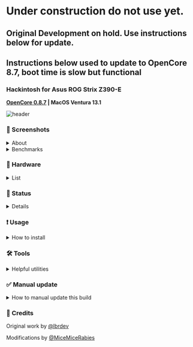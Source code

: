 # Under construction do not use yet.

## Original Development on hold. Use instructions below for update.

## Instructions below used to update to OpenCore 8.7, boot time is slow but functional

### Hackintosh for Asus ROG Strix Z390-E

__[OpenCore 0.8.7](https://github.com/acidanthera/OpenCorePkg) | MacOS Ventura 13.1__

![header](https://user-images.githubusercontent.com/247399/211576099-9b3e9689-fdd7-4fb5-a846-27e58effb6f8.jpg)

### 📸 Screenshots
<details>
<summary>About</summary>

<img width="290" alt="Screenshot 2023-01-10 at 15 00 04" src="https://user-images.githubusercontent.com/247399/211572662-1363b4e0-71ad-41c5-bdab-cd7da910ed33.png">)

</details>
<details>
<summary>Benchmarks</summary>

![Disk](_resources/disk.png)

![Cinebench](_resources/cinebench.png)

![Geekbench](_resources/geekbench.png)

</details>

### 📃 Hardware
<details>
<summary>List</summary>

* Motherboard: ASUS ROG STRIX Z390-E Gaming ATX (s-1151)
* CPU: Intel Core i5-9600K 3.7GHz/9MB (s-1151)
* GPU: Radeon RX 580 8GB DDR5 Sapphire Pulse
* RAM: Crucial Ballistic Sport LT Red  3200MHz (16x2)
* Memory: Samsung 970 EVO Plus 500GB
* WIFI/Bluetooth: [Fenvi T919](https://www.aliexpress.com/item/32778371977.html)
* Power: 650W Corsair RM650X
* CPU Cooler: Be Quite Dark Rock Pro 4
* Case: DeepCool Matrexx 55
* Monitor: LG UltraFine 27UL650-W 27’’
* Mouse: Logitech MXMaster 2S
* Keyboard: Varmilo VA108MAC
* Kingston SKC400S37 128Gb
* WD Caviar Blue WD10EZEX 1 Tb

</details>

### 🔄 Status
<details>
<summary>Details</summary>

* Bluetooth & Wi-Fi (via [Fenvi T919](https://www.aliexpress.com/item/32778371977.html))
* [M.2 slots](_resources/m2_info.png)
* Onboard Bluetooth. Try this [kext](https://github.com/zxystd/IntelBluetoothFirmware).
* [USB table](_usb_map/usb_table.md)

</details>



### ❗️ Usage
<details>
<summary>How to install</summary>

1. Fill the [SMBIOS](https://dortania.github.io/OpenCore-Install-Guide/config.plist/coffee-lake.html#platforminfo) section
2. Update BIOS to the latest version

<details>
<summary>3. Check BIOS settings</summary>

|Option|Flag state |
| - | - |
|Fast Boot | - |
|Secure Boot | - |
|VT-d | - |
|CSM | - |
|CFG-Lock | - |
|Serial Port | - |
|WiFi & Bluetooth | - |
|Above 4G | + |
|XHCI Hand-off | + |
|OS Type | windows |
|XMP II profile (optional)| + |

</details>

</details>

### 🛠 Tools
<details>
<summary>Helpful utilities</summary>

* [MountEFI](https://github.com/corpnewt/MountEFI) - Helps to mount /EFI folder
* [ProperTree](https://github.com/corpnewt/MountEFI) - A way to open config.plist
* [USBMap](https://github.com/corpnewt/USBMap) - Tool to make a usb map
* [GenSMBIOS](https://github.com/corpnewt/GenSMBIOS) - Apple seral generator
* [Lilu-and-Friends](https://github.com/corpnewt/Lilu-and-Friends) - To update kexts
* [OCConfigCompare](https://github.com/corpnewt/OCConfigCompare) - To update OC

</details> 

### ✅ Manual update
<details>
<summary>How to manual update this build</summary>

1. Update kexts  
You can compile them with [Lilu-and-Friends](https://github.com/corpnewt/Lilu-and-Friends).  
Or download the pre-compiled ones from [kexts.goldfish64.com](kexts.goldfish64.com).

2. Update following `*.efi` files  
* `EFI/BOOT/BOOTx64.efi`
* `EFI/OC/OpenCore.efi`
* `EFI/OC/Drivers/OpenRuntime.efi`
* `EFI/OC/Drivers/OpenCanopy.efi`
* `EFI/OC/Tools/OpenShell.efi`
* Remove `EFI/OC/Resources` and replace with [this](https://github.com/acidanthera/OcBinaryData/tree/master/Resources).

3. Update Config  
* Run [OC Config Compare](https://github.com/corpnewt/OCConfigCompare) on `config.plist` and the `Docs/Sample.plist` from the release archive.
* Compare the highlighted values side by side.
* Double-check the [guide](https://dortania.github.io/OpenCore-Install-Guide/) on the differences.
* [Use Sanity Checker](https://opencore.slowgeek.com) or `ocvalidate` utility.

</details>

### 📩 Credits
Original work by [@lbrdev](https://github.com/lbrdev)

Modifications by [@MiceMiceRabies](https://github.com/MiceMiceRabies)

